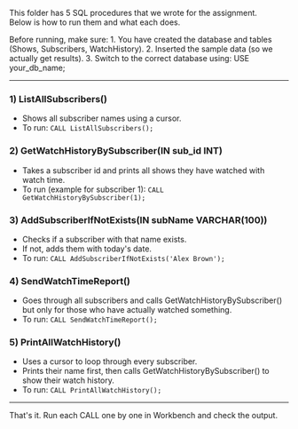 This folder has 5 SQL procedures that we wrote for the assignment.\
Below is how to run them and what each does.

Before running, make sure: 1. You have created the database and tables
(Shows, Subscribers, WatchHistory). 2. Inserted the sample data (so we
actually get results). 3. Switch to the correct database using: USE
your_db_name;

------------------------------------------------------------------------

### 1) ListAllSubscribers()

-   Shows all subscriber names using a cursor.
-   To run: `CALL ListAllSubscribers();`

### 2) GetWatchHistoryBySubscriber(IN sub_id INT)

-   Takes a subscriber id and prints all shows they have watched with
    watch time.
-   To run (example for subscriber 1):
    `CALL GetWatchHistoryBySubscriber(1);`

### 3) AddSubscriberIfNotExists(IN subName VARCHAR(100))

-   Checks if a subscriber with that name exists.
-   If not, adds them with today's date.
-   To run: `CALL AddSubscriberIfNotExists('Alex Brown');`

### 4) SendWatchTimeReport()

-   Goes through all subscribers and calls GetWatchHistoryBySubscriber()
    but only for those who have actually watched something.
-   To run: `CALL SendWatchTimeReport();`

### 5) PrintAllWatchHistory()

-   Uses a cursor to loop through every subscriber.
-   Prints their name first, then calls GetWatchHistoryBySubscriber() to
    show their watch history.
-   To run: `CALL PrintAllWatchHistory();`

------------------------------------------------------------------------

That's it. Run each CALL one by one in Workbench and check the output.
